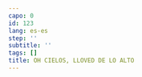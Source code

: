 ```yaml
---
capo: 0
id: 123
lang: es-es
step: ''
subtitle: ''
tags: []
title: OH CIELOS, LLOVED DE LO ALTO
---
```


